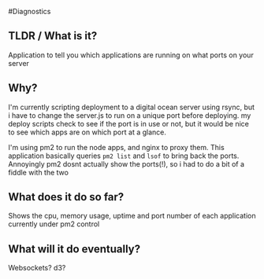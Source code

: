 #Diagnostics

## TLDR / What is it?

Application to tell you which applications are running on what ports on your server

## Why?

I'm currently scripting deployment to a digital ocean server using rsync, but i have to change the server.js to run on a unique port before deploying. my deploy scripts check to see if the port is in use or not, but it would be nice to see which apps are on which port at a glance.

I'm using pm2 to run the node apps, and nginx to proxy them. This application basically queries `pm2 list` and `lsof` to bring back the ports. Annoyingly pm2 dosnt actually show the ports(!), so i had to do a bit of a fiddle with the two

## What does it do so far?

Shows the cpu, memory usage, uptime and port number of each application currently under pm2 control

## What will it do eventually?

Websockets? d3?
